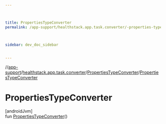 ```yaml
---



title: PropertiesTypeConverter
permalink: /app-support/healthstack.app.task.converter/-properties-type-converter/-properties-type-converter.html



sidebar: dev_doc_sidebar


---
```




//[app-support](/app-support.html)/[healthstack.app.task.converter](../index.html)/[PropertiesTypeConverter](index.html)/[PropertiesTypeConverter](-properties-type-converter.html)



# PropertiesTypeConverter



[androidJvm]\
fun [PropertiesTypeConverter](-properties-type-converter.html)()






